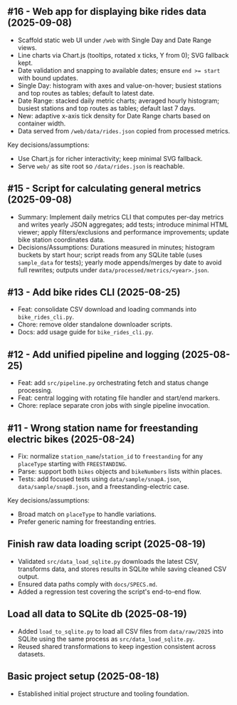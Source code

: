 ## #16 - Web app for displaying bike rides data (2025-09-08)

- Scaffold static web UI under `/web` with Single Day and Date Range views.
- Line charts via Chart.js (tooltips, rotated x ticks, Y from 0); SVG fallback kept.
- Date validation and snapping to available dates; ensure `end >= start` with bound updates.
- Single Day: histogram with axes and value-on-hover; busiest stations and top routes as tables; default to latest date.
- Date Range: stacked daily metric charts; averaged hourly histogram; busiest stations and top routes as tables; default last 7 days.
- New: adaptive x-axis tick density for Date Range charts based on container width.
- Data served from `/web/data/rides.json` copied from processed metrics.

Key decisions/assumptions:
- Use Chart.js for richer interactivity; keep minimal SVG fallback.
- Serve `web/` as site root so `/data/rides.json` is reachable.

## #15 - Script for calculating general metrics (2025-09-08)

- Summary: Implement daily metrics CLI that computes per-day metrics and writes yearly JSON aggregates; add tests; introduce minimal HTML viewer; apply filters/exclusions and performance improvements; update bike station coordinates data.
- Decisions/Assumptions: Durations measured in minutes; histogram buckets by start hour; script reads from any SQLite table (uses `sample_data` for tests); yearly mode appends/merges by date to avoid full rewrites; outputs under `data/processed/metrics/<year>.json`.

## #13 - Add bike rides CLI (2025-08-25)

- Feat: consolidate CSV download and loading commands into `bike_rides_cli.py`.
- Chore: remove older standalone downloader scripts.
- Docs: add usage guide for `bike_rides_cli.py`.

## #12 - Add unified pipeline and logging (2025-08-25)

- Feat: add `src/pipeline.py` orchestrating fetch and status change processing.
- Feat: central logging with rotating file handler and start/end markers.
- Chore: replace separate cron jobs with single pipeline invocation.

## #11 - Wrong station name for freestanding electric bikes (2025-08-24)

- Fix: normalize `station_name`/`station_id` to `freestanding` for any `placeType` starting with `FREESTANDING`.
- Parse: support both `bikes` objects and `bikeNumbers` lists within places.
- Tests: add focused tests using `data/sample/snapA.json`, `data/sample/snapB.json`, and a freestanding-electric case.

Key decisions/assumptions:
- Broad match on `placeType` to handle variations.
- Prefer generic naming for freestanding entries.

## Finish raw data loading script (2025-08-19)

- Validated `src/data_load_sqlite.py` downloads the latest CSV, transforms data, and stores results in SQLite while saving cleaned CSV output.
- Ensured data paths comply with `docs/SPECS.md`.
- Added a regression test covering the script's end-to-end flow.

## Load all data to SQLite db (2025-08-19)

- Added `load_to_sqlite.py` to load all CSV files from `data/raw/2025` into SQLite using the same process as `src/data_load_sqlite.py`.
- Reused shared transformations to keep ingestion consistent across datasets.

## Basic project setup (2025-08-18)

- Established initial project structure and tooling foundation.
